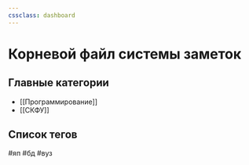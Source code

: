 ```yaml
---
cssclass: dashboard
---
```


# Корневой файл системы заметок

## Главные категории

- [[Программирование]]
- [[СКФУ]]

## Список тегов
#яп #бд #вуз 
